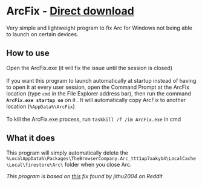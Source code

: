 # ArcFix - [Direct download](https://github.com/eligamii/ArcFix/releases/download/v2/ArcFix.exe)

Very simple and lightweight program to fix Arc for Windows not being able to launch on certain devices.

## How to use

Open the ArcFix.exe (it will fix the issue until the session is closed)<br/><br/>
If you want this program to launch automatically at startup instead of having to open it at every user session, open the Command Prompt at the ArcFix location (type `cmd` in the File Explorer address bar), then run the command __`ArcFix.exe startup on`__ on it . It will automatically copy ArcFix to another location (`%AppData%\ArcFix`)<br/><br/>
To kill the ArcFix.exe process, run `taskkill /f /im ArcFix.exe` in cmd

## What it does

This program will simply automatically delete the `%LocalAppData%\Packages\TheBrowserCompany.Arc_ttt1ap7aakyb4\LocalCache\Local\firestore\Arc\` folder when you close Arc. 

_This program is based on [this](https://www.reddit.com/r/ArcBrowser/comments/1ak6e59/comment/kqkmv78) fix found by jithu2004 on Reddit_  


